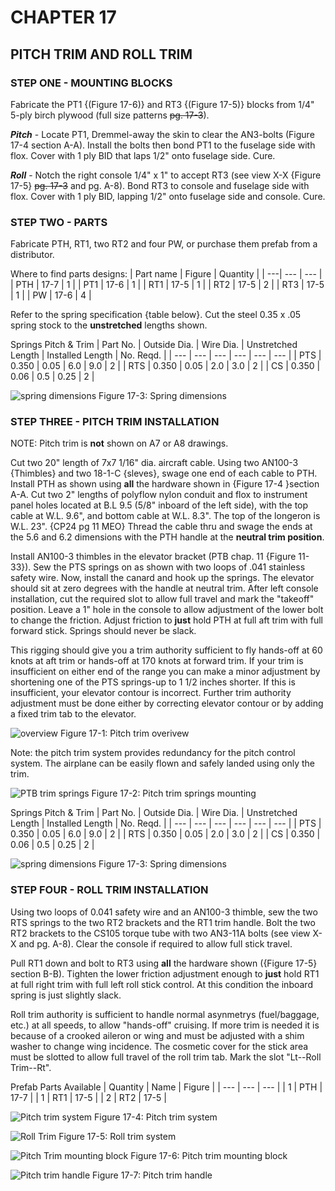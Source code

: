 # CHAPTER 17

## PITCH TRIM AND ROLL TRIM

### STEP ONE - MOUNTING BLOCKS

Fabricate the PT1 {(Figure 17-6)} and RT3 {(Figure 17-5)} blocks from 1/4" 5-ply birch plywood (full size patterns ~~pg. 17-3~~).

***Pitch*** - Locate PT1, Dremmel-away the skin to clear the AN3-bolts (Figure 17-4 section A-A).
Install the bolts then bond PT1 to the fuselage side with flox.
Cover with 1 ply BID that laps 1/2" onto fuselage side.
Cure.

***Roll*** - Notch the right console 1/4" x 1" to accept RT3 (see view X-X {Figure 17-5} ~~pg. 17-3~~ and pg. A-8).
Bond RT3 to console and fuselage side with flox.
Cover with 1 ply BID, lapping 1/2" onto fuselage side and console.
Cure.

### STEP TWO - PARTS

Fabricate PTH, RT1, two RT2 and four PW, or purchase them prefab from a distributor.

Where to find parts designs:
| Part name | Figure | Quantity |
| ---| --- | --- |
| PTH | 17-7 | 1 |
| PT1 | 17-6 | 1 |
| RT1 | 17-5 | 1 |
| RT2 | 17-5 | 2 |
| RT3 | 17-5 | 1 |
| PW | 17-6 | 4 |

Refer to the spring specification {table below}.
Cut the steel 0.35 x .05 spring stock to the **unstretched** lengths shown.

Springs Pitch & Trim
| Part No. | Outside Dia. | Wire Dia. | Unstretched Length | Installed Length | No. Reqd. |
| --- | --- | --- | --- | --- | --- |
| PTS | 0.350 | 0.05 | 6.0 | 9.0 | 2 |
| RTS | 0.350 | 0.05 | 2.0 | 3.0 | 2 |
| CS | 0.350 | 0.06 | 0.5 | 0.25 | 2 |

![spring dimensions](../images/17/17_02.png) Figure 17-3: Spring dimensions

### STEP THREE - PITCH TRIM INSTALLATION

NOTE: Pitch trim is **not** shown on A7 or A8 drawings.

Cut two 20" length of 7x7 1/16" dia. aircraft cable.
Using two AN100-3 {Thimbles} and two 18-1-C {sleves}, swage one end of each cable to PTH.
Install PTH as shown using **all** the hardware shown in {Figure 17-4 }section A-A.
Cut two 2" lengths of polyflow nylon conduit and flox to instrument panel holes located at B.L 9.5 (5/8" inboard of the left side), with the top cable at W.L. 9.6", and bottom cable at W.L. 8.3". The top of the longeron is W.L. 23". {CP24 pg 11 MEO}
Thread the cable thru and swage the ends at the 5.6 and 6.2 dimensions with the PTH handle at the **neutral trim position**.

Install AN100-3 thimbles in the elevator bracket (PTB chap. 11 {Figure 11-33}).
Sew the PTS springs on as shown with two loops of .041 stainless safety wire.
Now, install the canard and hook up the springs.
The elevator should sit at zero degrees with the handle at neutral trim.
After left console installation, cut the required slot to allow full travel and mark the "takeoff" position.
Leave a 1" hole in the console to allow adjustment of the lower bolt to change the friction.
Adjust friction to **just** hold PTH at full aft trim with full forward stick.
Springs should never be slack.

This rigging should give you a trim authority sufficient to fly hands-off at 60 knots at aft trim or hands-off at 170 knots at forward trim.
If your trim is insufficient on either end of the range you can make a minor adjustment by shortening one of the PTS springs-up to 1 1/2 inches shorter.
If this is insufficient, your elevator contour is incorrect.
Further trim authority adjustment must be done either by correcting elevator contour or by adding a fixed trim tab to the elevator.

![overview](../images/17/17_00.png) Figure 17-1: Pitch trim overivew

Note: the pitch trim system provides redundancy for the pitch control system. The airplane can be easily flown and safely landed using only the trim.

![PTB trim springs](../images/17/17_01.png) Figure 17-2: Pitch trim springs mounting

Springs Pitch & Trim
| Part No. | Outside Dia. | Wire Dia. | Unstretched Length | Installed Length | No. Reqd. |
| --- | --- | --- | --- | --- | --- |
| PTS | 0.350 | 0.05 | 6.0 | 9.0 | 2 |
| RTS | 0.350 | 0.05 | 2.0 | 3.0 | 2 |
| CS | 0.350 | 0.06 | 0.5 | 0.25 | 2 |

![spring dimensions](../images/17/17_02.png) Figure 17-3: Spring dimensions

### STEP FOUR - ROLL TRIM INSTALLATION

Using two loops of 0.041 safety wire and an AN100-3 thimble, sew the two RTS springs to the two RT2 brackets and the RT1 trim handle.
Bolt the two RT2 brackets to the CS105 torque tube with two AN3-11A bolts (see view X-X and pg. A-8).
Clear the console if required to allow full stick travel.

Pull RT1 down and bolt to RT3 using **all** the hardware shown ({Figure 17-5} section B-B).
Tighten the lower friction adjustment enough to **just** hold RT1 at full right trim with full left roll stick control.
At this condition the inboard spring is just slightly slack.

Roll trim authority is sufficient to handle normal asynmetrys (fuel/baggage, etc.) at all speeds, to allow "hands-off" cruising.
If more trim is needed it is because of a crooked aileron or wing and must be adjusted with a shim washer to change wing incidence.
The cosmetic cover for the stick area must be slotted to allow full travel of the roll trim tab.
Mark the slot "Lt--Roll Trim--Rt".

Prefab Parts Available
| Quantity | Name | Figure |
| --- | --- | --- |
| 1 | PTH | 17-7 |
| 1 | RT1 | 17-5 |
| 2 | RT2 | 17-5 |

![Pitch trim system](../images/17/17_03.png) Figure 17-4: Pitch trim system

![Roll Trim](../images/17/17_04.png) Figure 17-5: Roll trim system

![Pitch Trim mounting block](../images/17/17_06.png) Figure 17-6: Pitch trim mounting block

![Pitch trim handle](../images/17/17_05.png) Figure 17-7: Pitch trim handle
